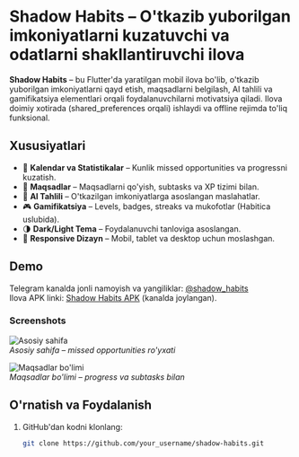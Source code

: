 # Shadow Habits – O'tkazib yuborilgan imkoniyatlarni kuzatuvchi va odatlarni shakllantiruvchi ilova

**Shadow Habits** – bu Flutter'da yaratilgan mobil ilova bo'lib, o'tkazib yuborilgan imkoniyatlarni qayd etish, maqsadlarni belgilash, AI tahlili va gamifikatsiya elementlari orqali foydalanuvchilarni motivatsiya qiladi. Ilova doimiy xotirada (shared_preferences orqali) ishlaydi va offline rejimda to'liq funksional.

## Xususiyatlari
- 📅 **Kalendar va Statistikalar** – Kunlik missed opportunities va progressni kuzatish.
- 🎯 **Maqsadlar** – Maqsadlarni qo'yish, subtasks va XP tizimi bilan.
- 🧠 **AI Tahlili** – O'tkazilgan imkoniyatlarga asoslangan maslahatlar.
- 🎮 **Gamifikatsiya** – Levels, badges, streaks va mukofotlar (Habitica uslubida).
- 🌗 **Dark/Light Tema** – Foydalanuvchi tanloviga asoslangan.
- 📱 **Responsive Dizayn** – Mobil, tablet va desktop uchun moslashgan.

## Demo
Telegram kanalda jonli namoyish va yangiliklar: [@shadow_habits](https://t.me/qidirsa_chiqadi)  
Ilova APK linki: [Shadow Habits APK](https://t.me/qidirsa_chiqadi/167) (kanalda joylangan).

### Screenshots

![Asosiy sahifa](<img width="591" height="1280" alt="image" src="https://github.com/user-attachments/assets/b4377a19-a0e4-47b4-b890-52791240c13c" />)  
*Asosiy sahifa – missed opportunities ro'yxati*

![Maqsadlar bo'limi](<img width="591" height="1280" alt="image" src="https://github.com/user-attachments/assets/ff36552d-a680-4d0e-be54-2e7a87aaea22" />)  
*Maqsadlar bo'limi – progress va subtasks bilan*

## O'rnatish va Foydalanish
1. GitHub'dan kodni klonlang:  
   ```bash
   git clone https://github.com/your_username/shadow-habits.git
